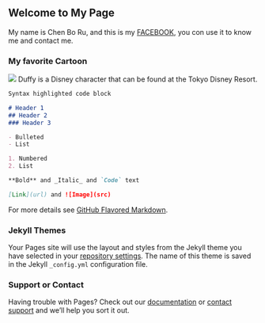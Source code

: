 ## Welcome to My Page

My name is Chen Bo Ru, and this is my [FACEBOOK](https://www.facebook.com/profile.php?id=100002423137490&ref=bookmarks), you con use it to know me and contact me.

### My favorite Cartoon
<img src="https://secure.parksandresorts.wdpromedia.com/media/disneyparks/blog/wp-content/uploads/2010/09/db309309LARGE.jpg">
Duffy is a Disney character that can be found at the Tokyo Disney Resort.

```markdown
Syntax highlighted code block

# Header 1
## Header 2
### Header 3

- Bulleted
- List

1. Numbered
2. List

**Bold** and _Italic_ and `Code` text

[Link](url) and ![Image](src)
```

For more details see [GitHub Flavored Markdown](https://guides.github.com/features/mastering-markdown/).

### Jekyll Themes

Your Pages site will use the layout and styles from the Jekyll theme you have selected in your [repository settings](https://github.com/Chenboru0508/Chenboru0508/settings). The name of this theme is saved in the Jekyll `_config.yml` configuration file.

### Support or Contact

Having trouble with Pages? Check out our [documentation](https://help.github.com/categories/github-pages-basics/) or [contact support](https://github.com/contact) and we’ll help you sort it out.
